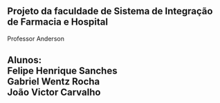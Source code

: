 <h2>Projeto da faculdade de Sistema de Integração de Farmacia e Hospital</h2>
<p>Professor Anderson</p>

<h2>Alunos:
<br>Felipe Henrique Sanches
</br>Gabriel Wentz Rocha
</br>João Victor Carvalho</h2>
